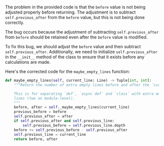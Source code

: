 The problem in the provided code is that the `before` value is not being adjusted properly before returning. The adjustment is to subtract `self.previous_after` from the `before` value, but this is not being done correctly.

The bug occurs because the adjustment of subtracting `self.previous_after` from `before` should be retained even after the `before` value is modified.

To fix this bug, we should adjust the `before` value and then subtract `self.previous_after`. Additionally, we need to initialize `self.previous_after` in the `__init__` method of the class to ensure that it exists before any calculations are made.

Here's the corrected code for the `maybe_empty_lines` function:

```python
def maybe_empty_lines(self, current_line: Line) -> Tuple[int, int]:
    """Return the number of extra empty lines before and after the `current_line`.

    This is for separating `def`, `async def` and `class` with extra empty
    lines (two on module-level).
    """
    before, after = self._maybe_empty_lines(current_line)
    previous_before = before
    self.previous_after = after
    if self.previous_after and self.previous_line:
        self.previous_before = self.previous_line.depth
    before += self.previous_before - self.previous_after
    self.previous_line = current_line
    return before, after
```